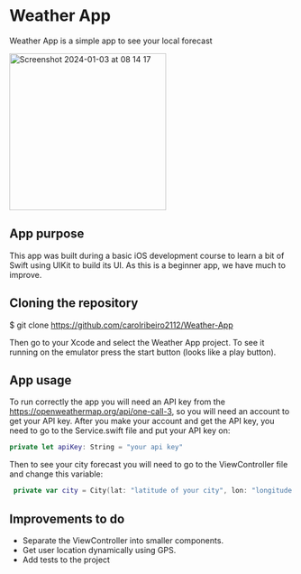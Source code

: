 # Weather App
Weather App is a simple app to see your local forecast

<img width="278" alt="Screenshot 2024-01-03 at 08 14 17" src="https://github.com/carolribeiro2112/Weather-App/assets/65139655/1524a2cc-97d7-499f-926d-b39fab7f2902">


## App purpose
This app was built during a basic iOS development course to learn a bit of Swift using UIKit to build its UI.
As this is a beginner app, we have much to improve.

## Cloning the repository
$ git clone https://github.com/carolribeiro2112/Weather-App

Then go to your Xcode and select the Weather App project. To see it running on the emulator press the start button (looks like a play button).

## App usage 
To run correctly the app you will need an API key from the https://openweathermap.org/api/one-call-3, so you will need an account to get your API key.
After you make your account and get the API key, you need to go to the Service.swift file and put your API key on:
```swift
private let apiKey: String = "your api key"
```
Then to see your city forecast you will need to go to the ViewController file and change this variable: 
```swift
 private var city = City(lat: "latitude of your city", lon: "longitude of your city", name: "Your city name")
```
## Improvements to do
- Separate the ViewController into smaller components.
- Get user location dynamically using GPS.
- Add tests to the project

